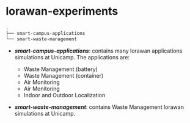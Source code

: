 # lorawan-experiments

``` bash
.
├── smart-campus-applications
└── smart-waste-management
```
* **_smart-campus-applications_**: contains many lorawan applications simulations at Unicamp. The applications are:
	- Waste Management (battery)
	- Waste Management (container)
	- Air Monitoring 
	- Air Monitoring 
	- Indoor and Outdoor Localization

* **_smart-waste-management_**: contains Waste Management lorawan simulations at Unicamp.


